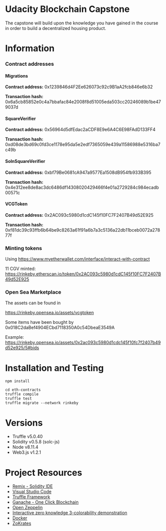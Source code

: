 # Udacity Blockchain Capstone

The capstone will build upon the knowledge you have gained in the course in order to build a decentralized housing product. 

# Information

### Contract addresses

#### Migrations

**Contract address:** 0x1239846d4F2Ee626073c92c9B1aA2fcb846e6b32

**Transaction hash:** 0x6a5cb85852e0c4a7bbafac84e2008f8d51005eda503cc20246089b1be479037d

#### SquareVerifier

**Contract address:** 0x56964d5dfEdac2aCDF8E9e6A4C6E98FAdD133FF4

**Transaction hash:** 0xd08de3bd69c0fd3ce1178e95da5e2edf7365059e439a11586988e5316ba7c49b

#### SolnSquareVerifier

**Contract address:** 0xbf79Be0681cA947a9577Ea1508dB954fb933B395

**Transaction hash:** 0x4e312ee8de8ac3dc6486df14308020429466f4e01a2729284c984ecadb00571c

#### VCGToken

**Contract address:** 0x2AC093c5980d1cdC145f10FC7F2407B49d52E925

**Transaction hash:** 0xf81dc39c93ffb6b64be9c8263a61f91a6b7a3c5136a22db11bceb0072a27877f


### Minting tokens

Using https://www.myetherwallet.com/interface/interact-with-contract

11 CGV minted: https://rinkeby.etherscan.io/token/0x2AC093c5980d1cdC145f10FC7F2407B49d52E925


### Open Sea Marketplace

The assets can be found in

https://rinkeby.opensea.io/assets/vcgtoken

Some items have been bought by 0x018C2daBef4904ECbd7118350A0c54DbeaE3549A

Example: https://rinkeby.opensea.io/assets/0x2ac093c5980d1cdc145f10fc7f2407b49d52e925/5#bids

# Installation and Testing

```
npm install
```
```
cd eth-contracts
truffle compile
truffle test
truffle migrate --network rinkeby
```

# Versions

* Truffle v5.0.40
* Solidity v0.5.8 (solc-js)
* Node v8.11.4
* Web3.js v1.2.1

# Project Resources

* [Remix - Solidity IDE](https://remix.ethereum.org/)
* [Visual Studio Code](https://code.visualstudio.com/)
* [Truffle Framework](https://truffleframework.com/)
* [Ganache - One Click Blockchain](https://truffleframework.com/ganache)
* [Open Zeppelin ](https://openzeppelin.org/)
* [Interactive zero knowledge 3-colorability demonstration](http://web.mit.edu/~ezyang/Public/graph/svg.html)
* [Docker](https://docs.docker.com/install/)
* [ZoKrates](https://github.com/Zokrates/ZoKrates)
